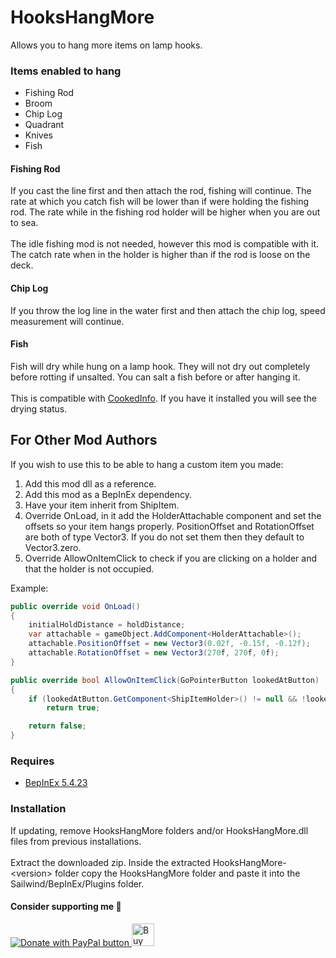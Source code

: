 # HooksHangMore

Allows you to hang more items on lamp hooks. 

### Items enabled to hang

* Fishing Rod
* Broom
* Chip Log
* Quadrant
* Knives
* Fish

#### Fishing Rod

If you cast the line first and then attach the rod, fishing will continue. The rate at which you catch fish will be lower than if were holding the fishing rod. The rate while in the fishing rod holder will be higher when you are out to sea.  
<br>
The idle fishing mod is not needed, however this mod is compatible with it. The catch rate when in the holder is higher than if the rod is loose on the deck.  

#### Chip Log

If you throw the log line in the water first and then attach the chip log, speed measurement will continue.  

#### Fish

Fish will dry while hung on a lamp hook. They will not dry out completely before rotting if unsalted. You can salt a fish before or after hanging it.  
<br>
This is compatible with [CookedInfo](https://github.com/alesparise/CookedInfo-Sailwind-Mod). If you have it installed you will see the drying status.  

## For Other Mod Authors

If you wish to use this to be able to hang a custom item you made:  
1. Add this mod dll as a reference.
2. Add this mod as a BepInEx dependency.
3. Have your item inherit from ShipItem.
4. Override OnLoad, in it add the HolderAttachable component and set the offsets so your item hangs properly. PositionOffset and RotationOffset are both of type Vector3. If you do not set them then they default to Vector3.zero.
5. Override AllowOnItemClick to check if you are clicking on a holder and that the holder is not occupied.  

Example:
```c#
public override void OnLoad()
{
    initialHoldDistance = holdDistance;
    var attachable = gameObject.AddComponent<HolderAttachable>();
    attachable.PositionOffset = new Vector3(0.02f, -0.15f, -0.12f);
    attachable.RotationOffset = new Vector3(270f, 270f, 0f);
}

public override bool AllowOnItemClick(GoPointerButton lookedAtButton)
{
    if (lookedAtButton.GetComponent<ShipItemHolder>() != null && !lookedAtButton.GetComponent<ShipItemHolder>().IsOccupied)
        return true;

    return false;
}
```

### Requires

* [BepInEx 5.4.23](https://github.com/BepInEx/BepInEx/releases)

### Installation

If updating, remove HooksHangMore folders and/or HooksHangMore.dll files from previous installations.  
<br>
Extract the downloaded zip. Inside the extracted HooksHangMore-\<version\> folder copy the HooksHangMore folder and paste it into the Sailwind/BepInEx/Plugins folder.  

#### Consider supporting me 🤗

<a href='https://www.paypal.com/donate/?business=WKY25BB3TSH6E&no_recurring=0&item_name=Thank+you+for+your+support%21+I%27m+glad+you+are+enjoying+my+mods%21&currency_code=USD' target='_blank'><img src="https://www.paypalobjects.com/en_US/i/btn/btn_donate_LG.gif" border="0" alt="Donate with PayPal button" />
<a href='https://ko-fi.com/S6S11DDLMC' target='_blank'><img height='36' style='border:0px;height:36px;' src='https://storage.ko-fi.com/cdn/kofi6.png?v=6' border='0' alt='Buy Me a Coffee at ko-fi.com' /></a>